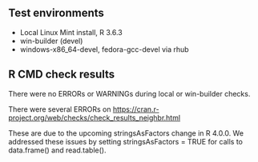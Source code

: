 ## Test environments
* Local Linux Mint install, R 3.6.3
* win-builder (devel)
* windows-x86_64-devel, fedora-gcc-devel via rhub

## R CMD check results

There were no ERRORs or WARNINGs during local or win-builder checks.

There were several ERRORs on https://cran.r-project.org/web/checks/check_results_neighbr.html

These are due to the upcoming stringsAsFactors change in R 4.0.0. We addressed these issues
by setting stringsAsFactors = TRUE for calls to data.frame() and read.table().